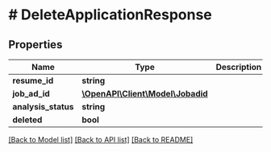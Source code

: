 # # DeleteApplicationResponse

## Properties

Name | Type | Description | Notes
------------ | ------------- | ------------- | -------------
**resume_id** | **string** |  |
**job_ad_id** | [**\OpenAPI\Client\Model\Jobadid**](Jobadid.md) |  |
**analysis_status** | **string** |  |
**deleted** | **bool** |  |

[[Back to Model list]](../../README.md#models) [[Back to API list]](../../README.md#endpoints) [[Back to README]](../../README.md)
